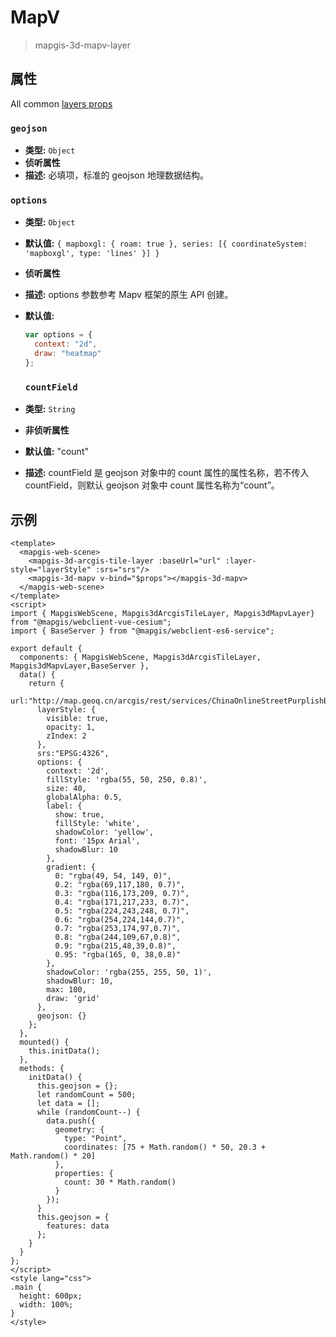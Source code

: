 # MapV

> mapgis-3d-mapv-layer

## 属性

All common [layers props](/zh/api/Layers/README.md#props)

### `geojson`

- **类型:** `Object`
- **侦听属性**
- **描述:** 必填项，标准的 geojson 地理数据结构。

### `options`

- **类型:** `Object`
- **默认值:** `{ mapboxgl: { roam: true }, series: [{ coordinateSystem: 'mapboxgl', type: 'lines' }] }`
- **侦听属性**
- **描述:** options 参数参考 Mapv 框架的原生 API 创建。
- **默认值:**

  ```js
  var options = {
    context: "2d",
    draw: "heatmap"
  };
  ```

  ### `countField`

- **类型:** `String`
- **非侦听属性**
- **默认值:** "count"
- **描述:** countField 是 geojson 对象中的 count 属性的属性名称，若不传入 countField，则默认 geojson 对象中 count 属性名称为“count”。

## 示例

```vue
<template>
  <mapgis-web-scene>
    <mapgis-3d-arcgis-tile-layer :baseUrl="url" :layer-style="layerStyle" :srs="srs"/>
    <mapgis-3d-mapv v-bind="$props"></mapgis-3d-mapv>
  </mapgis-web-scene>
</template>
<script>
import { MapgisWebScene, Mapgis3dArcgisTileLayer, Mapgis3dMapvLayer} from "@mapgis/webclient-vue-cesium";
import { BaseServer } from "@mapgis/webclient-es6-service";

export default {
  components: { MapgisWebScene, Mapgis3dArcgisTileLayer, Mapgis3dMapvLayer,BaseServer },
  data() {
    return {
      url:"http://map.geoq.cn/arcgis/rest/services/ChinaOnlineStreetPurplishBlue/MapServer",
      layerStyle: {
        visible: true,
        opacity: 1,
        zIndex: 2
      },
      srs:"EPSG:4326",
      options: {
        context: '2d',
        fillStyle: 'rgba(55, 50, 250, 0.8)',
        size: 40,
        globalAlpha: 0.5,
        label: {
          show: true,
          fillStyle: 'white',
          shadowColor: 'yellow',
          font: '15px Arial',
          shadowBlur: 10
        },
        gradient: {
          0: "rgba(49, 54, 149, 0)",
          0.2: "rgba(69,117,180, 0.7)",
          0.3: "rgba(116,173,209, 0.7)",
          0.4: "rgba(171,217,233, 0.7)",
          0.5: "rgba(224,243,248, 0.7)",
          0.6: "rgba(254,224,144,0.7)",
          0.7: "rgba(253,174,97,0.7)",
          0.8: "rgba(244,109,67,0.8)",
          0.9: "rgba(215,48,39,0.8)",
          0.95: "rgba(165, 0, 38,0.8)"
        },
        shadowColor: 'rgba(255, 255, 50, 1)',
        shadowBlur: 10,
        max: 100,
        draw: 'grid'
      },
      geojson: {}
    };
  },
  mounted() {
    this.initData();
  },
  methods: {
    initData() {
      this.geojson = {};
      let randomCount = 500;
      let data = [];
      while (randomCount--) {
        data.push({
          geometry: {
            type: "Point",
            coordinates: [75 + Math.random() * 50, 20.3 + Math.random() * 20]
          },
          properties: {
            count: 30 * Math.random()
          }
        });
      }
      this.geojson = {
        features: data
      };
    }
  }
};
</script>
<style lang="css">
.main {
  height: 600px;
  width: 100%;
}
</style>
```
